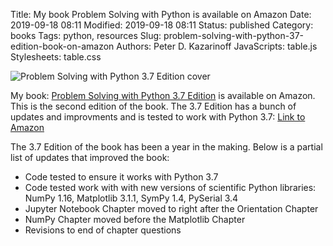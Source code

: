 Title: My book Problem Solving with Python is available on Amazon
Date: 2019-09-18 08:11
Modified: 2019-09-18 08:11
Status: published
Category: books
Tags: python, resources
Slug: problem-solving-with-python-37-edition-book-on-amazon
Authors: Peter D. Kazarinoff
JavaScripts: table.js
Stylesheets: table.css

![Problem Solving with Python 3.7 Edition cover]({static}/posts/pwsp_book/images/pswp37_book_cover.jpg)

My book: [Problem Solving with Python 3.7 Edition](https://amazon) is available on Amazon. This is the second edition of the book. The 3.7 Edition has a bunch of updates and improvments and is tested to work with Python 3.7: [Link to Amazon](https://www.amazon.com/Problem-Solving-Python-3-7-open-source/dp/1693405415) 

The 3.7 Edition of the book has been a year in the making. Below is a partial list of updates that improved the book: 

 * Code tested to ensure it works with Python 3.7
 * Code tested work with with new versions of scientific Python libraries: NumPy 1.16, Matplotlib 3.1.1, SymPy 1.4, PySerial 3.4
 * Jupyter Notebook Chapter moved to right after the Orientation Chapter
 * NumPy Chapter moved before the Matplotlib Chapter
 * Revisions to end of chapter questions
